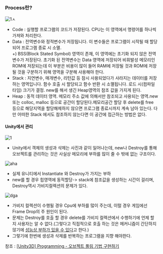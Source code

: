 ### Process란?
![1](https://user-images.githubusercontent.com/93506849/211146531-300ef097-2bcf-46f8-aa8f-9333239a238a.png)ㅅ
- Code : 실행할 프로그램의 코드가 저장된다. CPU는 이 영역에서 명령어를 하나씩 가져와 처리한다.
- Data : 전역변수와 정적변수가 저장됩니다. 이 변수들은 프로그램이 시작될 때 할당되어 프로그램 종료 시 소멸.\
+)  BSS(Block Stated Symbol) 영역이 존재, 이 영역에는 초기화 되지 않은 전역변수가 저장된다. 초기화 된 전역변수는 Data 영역에 저장되어 비휘발성 메모리인 ROM에 저장되는데 이 부분은 비용이 많이 들어 RAM에 저장될 것과 ROM에 저장될 것을 구분하기 위해 영역을 구분해 사용해야 한다.
- Stack :  지연변수, 매개변수, 리턴값 등 잠시 사용되었다가 사라지는 데이터를 저장하는 영역입니다. 함수 호출 시 할당되고 함수 반환 시 소멸됩니다. 로드 시(컴파일 타임) 크기가 결정. new를 해서 생긴 Heap영역의 참조 값을 가지게 된다.
- Heap : 동적 데이터 영역. 메모리 주소 값에 의해서만 참조되고 사용되는 영역.new 또는 colloc, malloc 등으로 공간이 할당된다.메모리공간 할당 후 delete를 free 등으로 해당지역을 할당해제하지 않으면 프로그램 종료시까지 계속 남아 있는다.
다만 어떠한 Stack 에서도 참조하지 않는다면 이 공간에 접근하는 방법은 없다.

#### Unity에서 관리
![1](https://user-images.githubusercontent.com/93506849/211147046-7db0c1fd-db20-4b92-b878-f4de5b4815d6.png)
- Unity에서 객체의 생성과 삭제는 사진과 같이 일어나는데, new나 Destroy를 통해 오브젝트를 관리하는 것은 사실상 메모리에 부하를 많이 줄 수 밖에 없는 구조이다.

![aha](https://user-images.githubusercontent.com/93506849/211147622-cafd5ae9-3a97-4e94-be9f-d2b329b06a6f.JPG)
- 실제 유니티에서 Instantiate 와 Destroy가 가지는 부하
- new를 할 경우 힙영역에 동적할당-> stack에 참조값을 생성하는 시간이 걸리며, Destroy역시 가비지컬렉션의 문제가 있다.

![dga](https://user-images.githubusercontent.com/93506849/211147963-afafcdac-c990-4c35-9b8d-564fc339f923.JPG)
- 가비지 컬렉션이 수행될 경우 Cpu에 부하를 많이 주는데, 이럴 경우 게임에선 Frame Drop의 주 원인이 된다.
- 문제는 Destroy를 호출 할 경우 delete를 가비지 컬렉션에서 수행하기에 언제 할 지 사용자는 알 수 없다.(그렇다고 직접적으로 호출 하는 것은 메커니즘이 간단하지 않기에 [성능상 부하가 있을 수 있다](https://overit.tistory.com/entry/C-%EB%A9%94%EB%AA%A8%EB%A6%AC-%EA%B4%80%EB%A6%AC-Feat-%EA%B0%80%EB%B9%84%EC%A7%80%EC%BD%9C%EB%A0%89%ED%84%B0)고 한다.)
- 그렇기에 한번에 생성과 삭제를 반복하는 프로그램을 지향 해야한다.

참조 : [[Unity3D] Programming - 오브젝트 풀링 기법 구현하기](https://wergia.tistory.com/203)



